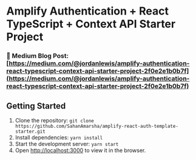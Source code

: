 # Amplify Authentication + React TypeScript + Context API Starter Project

### 📌 Medium Blog Post: [https://medium.com/@jordanlewis/amplify-authentication-react-typescript-context-api-starter-project-2f0e2e1b0b7f](https://medium.com/@jordanlewis/amplify-authentication-react-typescript-context-api-starter-project-2f0e2e1b0b7f)

## Getting Started
1. Clone the repository: `git clone https://github.com/SahanAmarsha/amplify-react-auth-template-starter.git`
2. Install dependencies: `yarn install`
3. Start the development server: `yarn start`
4. Open [http://localhost:3000](http://localhost:3000) to view it in the browser.
